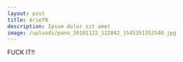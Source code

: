 ```yaml
---
layout: post
title: AriefB
description: Ipsum dolor sit amet
image: /uploads/pano_20181122_122842_1545351352540.jpg
---
```

FUCK IT!!
